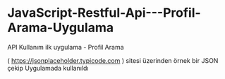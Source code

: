 # JavaScript-Restful-Api---Profil-Arama-Uygulama
API Kullanım ilk uygulama - Profil Arama


( https://jsonplaceholder.typicode.com ) sitesi üzerinden örnek bir JSON çekip Uygulamada kullanıldı
